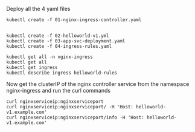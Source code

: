 
Deploy all the 4 yaml files 

```
kubectl create -f 01-nginx-ingress-controller.yaml 


kubectl create -f 02-helloworld-v1.yml
kubectl create -f 03-app-svc-deployment.yaml 
kubectl create -f 04-ingress-rules.yaml 

kubectl get all -n nginx-ingress
kubectl get all 
kubectl get ingress
kubectl describe ingress helloworld-rules 

```
Now get the clusterIP of the nginx controller service from the namespace nginx-ingress and run the curl commands  

```
curl nginxserviceip:nginxserviceport
curl nginxserviceip:nginxserviceport/ -H 'Host: helloworld-v1.example.com'
curl nginxserviceip:nginxserviceport/info -H 'Host: helloworld-v1.example.com'


```
